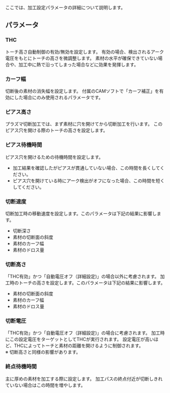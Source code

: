 ここでは、加工設定パラメータの詳細について説明します。

## パラメータ

### THC
トーチ高さ自動制御の有効/無効を設定します。
有効の場合、検出されるアーク電圧をもとにトーチの高さを微調整します。
素材の水平が確保できていない場合や、加工中に熱で沿ってしまった場合などに効果を発揮します。

### カーフ幅
切断後の素材の消失幅を設定します。
付属のCAMソフトで「カーフ補正」を有効にした場合にのみ使用されるパラメータです。

### ピアス高さ
プラズマ切断加工では、まず素材に穴を開けてから切断加工を行います。
このピアス穴を開ける際のトーチの高さを設定します。

### ピアス待機時間
ピアス穴を開けるための待機時間を設定します。
- 加工結果を確認したがピアスが貫通していない場合、この時間を長くしてください。
- ピアス穴を開けている時にアーク検出がオフになった場合、この時間を短くしてください。

### 切断速度
切断加工時の移動速度を設定します。このパラメータは下記の結果に影響します。
- 切断深さ
- 素材の切断面の斜度
- 素材のカーフ幅
- 素材のドロス量

### 切断高さ
「THC有効」かつ「自動電圧オフ（詳細設定)」の場合以外に考慮されます。
加工時のトーチの高さを設定します。このパラメータは下記の結果に影響します。
- 素材の切断面の斜度
- 素材のカーフ幅
- 素材のドロス量

### 切断電圧
「THC有効」かつ「自動電圧オフ（詳細設定)」の場合に考慮されます。
加工時にこの設定電圧をターゲットとしてTHCが実行されます。
設定電圧が高いほど、THCによってトーチと素材の距離を開けるように制御されます。<br/>
※ 切断高さと同様の影響があります。

### 終点待機時間
主に厚めの素材を加工する際に設定します。
加工パスの終点付近が切断しきれていない場合はこの時間を増やします。
